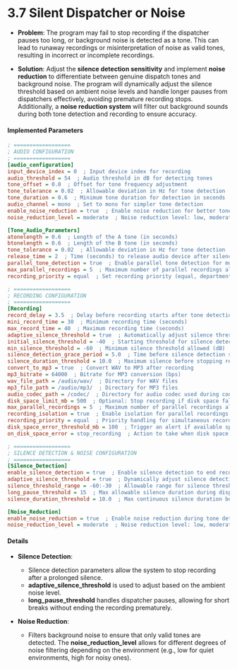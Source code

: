 # **3.7 Silent Dispatcher or Noise**

- **Problem**: The program may fail to stop recording if the dispatcher pauses too long, or background noise is detected as a tone. This can lead to runaway recordings or misinterpretation of noise as valid tones, resulting in incorrect or incomplete recordings.
  
- **Solution**: Adjust the **silence detection sensitivity** and implement **noise reduction** to differentiate between genuine dispatch tones and background noise. The program will dynamically adjust the silence threshold based on ambient noise levels and handle longer pauses from dispatchers effectively, avoiding premature recording stops. Additionally, a **noise reduction system** will filter out background sounds during both tone detection and recording to ensure accuracy.

#### **Implemented Parameters**

```ini
; ==================
; AUDIO CONFIGURATION
; ==================
[audio_configuration]
input_device_index = 0  ; Input device index for recording
audio_threshold = 54  ; Audio threshold in dB for detecting tones
tone_offset = 0.0  ; Offset for tone frequency adjustment
tone_tolerance = 0.02  ; Allowable deviation in Hz for tone detection
tone_duration = 0.6  ; Minimum tone duration for detection in seconds
audio_channel = mono  ; Set to mono for simpler tone detection
enable_noise_reduction = true  ; Enable noise reduction for better tone detection
noise_reduction_level = moderate  ; Noise reduction level: low, moderate, high

[Tone_Audio_Parameters]
atonelength = 0.6  ; Length of the A tone (in seconds)
btonelength = 0.6  ; Length of the B tone (in seconds)
tone_tolerance = 0.02  ; Allowable deviation in Hz for tone detection
release_time = 2  ; Time (seconds) to release audio device after silence
parallel_tone_detection = true  ; Enable parallel tone detection for multiple departments
max_parallel_recordings = 5  ; Maximum number of parallel recordings allowed
recording_priority = equal  ; Set recording priority (equal, department-based)

; ==================
; RECORDING CONFIGURATION
; ==================
[Recording]
record_delay = 3.5  ; Delay before recording starts after tone detection (seconds)
mini_record_time = 30  ; Minimum recording time (seconds)
max_record_time = 40  ; Maximum recording time (seconds)
adaptive_silence_threshold = true  ; Automatically adjust silence threshold based on background noise
initial_silence_threshold = -40  ; Starting threshold for silence detection (dB)
min_silence_threshold = -60  ; Minimum silence threshold allowed (dB)
silence_detection_grace_period = 5.0  ; Time before silence detection starts (seconds)
silence_duration_threshold = 10.0  ; Maximum silence before stopping recording (seconds)
convert_to_mp3 = true  ; Convert WAV to MP3 after recording
mp3_bitrate = 64000  ; Bitrate for MP3 conversion (bps)
wav_file_path = /audio/wav/  ; Directory for WAV files
mp3_file_path = /audio/mp3/  ; Directory for MP3 files
audio_codec_path = /codec/  ; Directory for audio codec used during conversion
disk_space_limit_mb = 500  ; Optional: Stop recording if disk space falls below this threshold (in MB)
max_parallel_recordings = 5  ; Maximum number of parallel recordings allowed
recording_isolation = true  ; Enable isolation for parallel recordings
recording_priority = equal  ; Priority handling for simultaneous recordings
disk_space_error_threshold_mb = 100  ; Trigger an alert if available space drops below this
on_disk_space_error = stop_recording  ; Action to take when disk space is critically low

; ==================
; SILENCE DETECTION & NOISE CONFIGURATION
; ==================
[Silence_Detection]
enable_silence_detection = true  ; Enable silence detection to end recordings
adaptive_silence_threshold = true  ; Dynamically adjust silence detection based on ambient noise
silence_threshold_range = -60:-30  ; Allowable range for silence threshold (in dB)
long_pause_threshold = 15  ; Max allowable silence duration during dispatcher pauses (seconds)
silence_duration_threshold = 10.0  ; Max continuous silence duration before stopping the recording

[Noise_Reduction]
enable_noise_reduction = true  ; Enable noise reduction during tone detection and recording
noise_reduction_level = moderate  ; Noise reduction level: low, moderate, high
```

#### **Details**
- **Silence Detection**: 
  - Silence detection parameters allow the system to stop recording after a prolonged silence. 
  - **adaptive_silence_threshold** is used to adjust based on the ambient noise level.
  - **long_pause_threshold** handles dispatcher pauses, allowing for short breaks without ending the recording prematurely.

- **Noise Reduction**:
  - Filters background noise to ensure that only valid tones are detected. The **noise_reduction_level** allows for different degrees of noise filtering depending on the environment (e.g., low for quiet environments, high for noisy ones).
